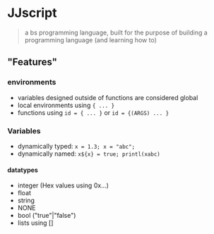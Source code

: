 # JJscript
> a bs programming language, built for the purpose of building a programming language (and learning how to)

## "Features"

### environments
- variables designed outside of functions are considered global
- local environments using `{ ... }`
- functions using `id = { ... }` or `id = {(ARGS) ... }`

### Variables
- dynamically typed: `x = 1.3; x = "abc";`
- dynamically named: `x${x} = true; printl(xabc)`

#### datatypes
- integer (Hex values using 0x...)
- float
- string
- NONE
- bool ("true"|"false")
- lists using \[\]
